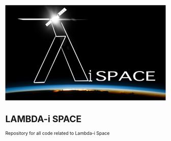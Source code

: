 <img src="images/lambdai_logo_landscape.png" width="560" height="300">

# LAMBDA-i SPACE

Repository for all code related to Lambda-i Space

